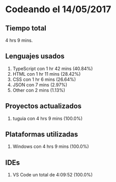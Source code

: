 # Codeando el 14/05/2017

## Tiempo total
4 hrs 9 mins.

## Lenguajes usados
1. TypeScript con 1 hr 42 mins (40.84%)
1. HTML con 1 hr 11 mins (28.42%)
1. CSS con 1 hr 6 mins (26.64%)
1. JSON con 7 mins (2.97%)
1. Other con 2 mins (1.13%)

## Proyectos actualizados
1. tuguia con 4 hrs 9 mins (100.0%)

## Plataformas utilizadas
1. Windows con 4 hrs 9 mins (100.0%)

## IDEs
1. VS Code un total de 4:09:52 (100.0%)
